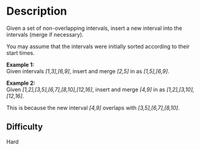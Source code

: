 # Description

Given a set of non-overlapping intervals, insert a new interval into the intervals (merge if necessary).

You may assume that the intervals were initially sorted according to their start times.

**Example 1:**<br>
Given intervals *[1,3],[6,9]*\, insert and merge *[2,5]* in as *[1,5],[6,9]*\.

**Example 2:**<br>
Given *[1,2],[3,5],[6,7],[8,10],[12,16]*\, insert and merge *[4,9]* in as *[1,2],[3,10],[12,16]*\.

This is because the new interval *[4,9]* overlaps with *[3,5],[6,7],[8,10]*\.

## Difficulty

Hard
